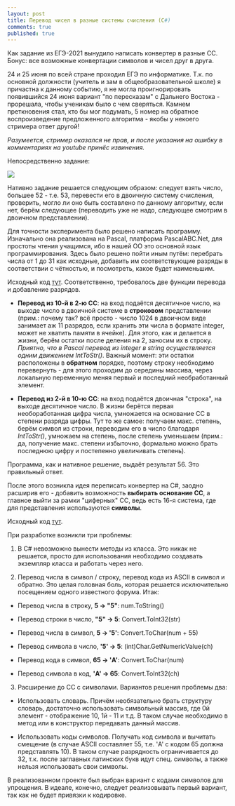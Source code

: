 ```yaml
---
layout: post
title: Перевод чисел в разные системы счисления (C#)
comments: true
published: true
---
```

Как задание из ЕГЭ-2021 вынудило написать конвертер в разные СС. 
Бонус: все возможные конвертации символов и чисел друг в друга.

24 и 25 июня по всей стране проходил ЕГЭ по информатике. Т.к. по основной должности (учитель и зам в общеобразовательной школе) я причастна к данному событию, я не могла проигнорировать появившийся 24 июня вариант "по пересказам" с Дальнего Востока - прорешала, чтобы ученикам было с чем сверяться. Камнем преткновения стал, кто бы мог подумать, 5 номер на обратное воспроизведение предложенного алгоритма - якобы у некоего стримера ответ другой! 

*Разумеется, стример оказался не прав, и после указания на ошибку в комментариях на youtube принёс извинения.*

Непосредственно задание:

![]({{site.baseurl}}/images/ege5.png)

Нативно задание решается следующим образом: следует взять число, большее 52 - т.е. 53, перевести его в двоичную систему счисления, проверить, могло ли оно быть составлено по данному алгоритму, если нет, берём следующее (переводить уже не надо, следующее смотрим в двоичном представлении).

Для точности эксперимента было решено написать программу. Изначально она реализована на Pascal, платформа PascalABC.Net, для простоты чтения учащимся, ибо в нашей ОО это основной язык программирования. Здесь было решено пойти иным путём: перебрать числа от 1 до 31 как исходные, добавить им соответствующие разряды в соответствии с чётностью, и посмотреть, какое будет наименьшим.

Исходный код [тут](https://github.com/deadmadara/NumericalSystemConverter/blob/main/ege-example.pas). Соответственно, требовалось две функции перевода и добавление разрядов. 

* **Перевод из 10-й в 2-ю СС**: на вход подаётся десятичное число, на выходе число в двоичной системе в **строковом** представлении (прим.: почему так? всё просто - число 1024 в двоичном виде занимает аж 11 разрядов, если хранить эти числа в формате integer, может не хватить памяти в ячейке). Для этого, как и делается в жизни, берём остатки после деления на 2, заносим их в строку. *Приятно, что в Pascal перевод из integer в string осуществляется одним движением IntToStr()*. Важный момент: эти остатки расположены в **обратном** порядке, поэтому строку необходимо перевернуть - для этого проходим до середины массива, через локальную переменную меняя первый и последний необработанный элемент.

* **Перевод из 2-й в 10-ю СС**: на вход подаётся двоичная "строка", на выходе десятичное число. В жизни берётся первая необоработанная цифра числа, умножается на основание СС в степени разряда цифры. Тут то же самое: получаем макс. степень, берём символ из строки, переводим его в число благодаря *IntToStr()*, умножаем на степень, после степень уменьшаем (прим.: да, получение макс. степени избыточно, формально можно брать последнюю цифру и постепенно увеличивать степень). 

Программа, как и нативное решение, выдаёт результат 56. Это правильный ответ.

После этого возникла идея переписать конвертер на C#, заодно расширив его - добавить возможность **выбирать основание СС**, а главное выйти за рамки "циферных" СС, ведь есть 16-я система, где для представления используются **символы**.

Исходный код [тут](https://github.com/deadmadara/NumericalSystemConverter/blob/main/NumericalSystemHandler.cs).

При разработке возникли три проблемы:

1) В C# невозможно вынести методы из класса. Это никак не решается, просто для использования необходимо создавать экземпляр класса и работать через него. 

2) Перевод числа в символ / строку, перевод кода из ASCII в символ и обратно. Это целая головная боль, которая решается исключительно посещением одного известного форума. Итак:

* Перевод числа в строку, **5 -> "5"**: num.ToString()
 
* Перевод строки в число, **"5" -> 5**: Convert.ToInt32(str)

* Перевод числа в символ, **5 -> '5'**: Convert.ToChar(num + 55)

* Перевод символа в число, **'5' -> 5**: (int)Char.GetNumericValue(ch)

* Перевод кода в символ, **65 -> 'A'**: Convert.ToChar(num)

* Перевод символа в код, **'A' -> 65**: Convert.ToInt32(ch)

3) Расширение до СС с символами. Вариантов решения проблемы два:

* Использовать словарь. Причём необязательно брать структуру словарь, достаточно использовать символьный массив, где 0й элемент - отображение 10, 1й - 11 и т.д. В таком случае необходимо в метод или в конструктор передавать данный массив.

* Использовать коды символов. Получать код символа и вычитать смещение (в случае ASCII составляет 55, т.е. 'A' с кодом 65 должна представлять 10). В таком случае разрядность ограничивается до 32, т.к. после заглавных латинских букв идут спец. символы, а также нельзя использовать свои символы.

В реализованном проекте был выбран вариант с кодами символов для упрощения. В идеале, конечно, следует реализовывать первый вариант, так как не будет привязки к кодировке.


